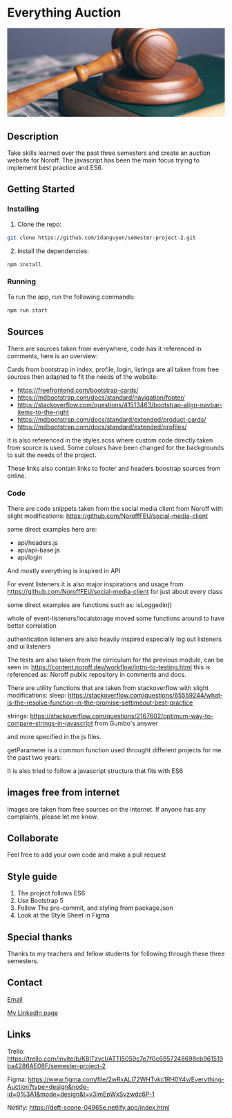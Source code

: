 # Everything Auction
![image](src/pages/common/images/ea-img.jpg)

## Description
 Take skills learned over the past three semesters and create an auction website for Noroff.
 The javascript has been the main focus trying to implement best practice and ES6.

## Getting Started

### Installing

1. Clone the repo:

```bash
git clone https://github.com/idanguyen/semester-project-2.git
```

2. Install the dependencies:

```
npm install
```

### Running

To run the app, run the following commands:

```bash
npm run start
```

## Sources
There are sources taken from everywhere, code has it referenced in comments, here is an overview:

Cards from bootstrap in index, profile, login, listings are all taken from free sources then adapted to fit the needs of the website:
- https://freefrontend.com/bootstrap-cards/
- https://mdbootstrap.com/docs/standard/navigation/footer/
- https://stackoverflow.com/questions/41513463/bootstrap-align-navbar-items-to-the-right
- https://mdbootstrap.com/docs/standard/extended/product-cards/
- https://mdbootstrap.com/docs/standard/extended/profiles/ 


It is also referenced in the styles.scss where custom code directly taken from source is used. Some colours have been changed for the backgrounds to suit the needs of the project.

These links also contain links to footer and headers boostrap sources from online.

### Code

There are code snippets taken from the social media client from Noroff with slight modifications:
https://github.com/NoroffFEU/social-media-client

some direct examples here are:
- api/headers.js
- api/api-base.js
- api/login

And mostly everything is inspired in API

For event listeners it is also major inspirations and usage from https://github.com/NoroffFEU/social-media-client for just about every class

some direct examples are functions such as:
isLoggedin()

whole of event-listeners/localstorage
moved some functions around to have better correlation

authentication listeners are also heavily inspired
especially log out listeners and ui listeners

The tests are also taken from the cirriculum for the previous module, can be seen in:
https://content.noroff.dev/workflow/intro-to-testing.html
this is referenced as: Noroff public repository in comments and docs.

There are utility functions that are taken from stackoverflow with slight modifications:
sleep:
https://stackoverflow.com/questions/65559244/what-is-the-resolve-function-in-the-promise-settimeout-best-practice

strings:
https://stackoverflow.com/questions/2167602/optimum-way-to-compare-strings-in-javascript from Gumbo's answer

and more specified in the js files.

getParameter is a common function used throught different projects for me the past two years:

It is also tried to follow a javascript structure that fits with ES6

## images free from internet
Images are taken from free sources on the internet. If anyone has any complaints, please let me know.

## Collaborate

Feel free to add your own code and make a pull request

## Style guide

1. The project follows ES6
2. Use Bootstrap 5
3. Follow The pre-commit, and styling from package.json
4. Look at the Style Sheet in Figma

## Special thanks

Thanks to my teachers and fellow students for following through these three semesters.

## Contact

[Email](ida_nguyen@outlook.com)

[My LinkedIn page](https://www.linkedin.com/in/ida-nguyen-441709187)


## Links
Trello:
https://trello.com/invite/b/K8ITzvcI/ATTI5059c7e7f0c6957248698cb961519ba4286AE08F/semester-project-2

Figma:
https://www.figma.com/file/2wRxALl72WHTvkc1RH0Y4v/Everything-Auction?type=design&node-id=0%3A1&mode=design&t=v3imEpWxSvzwdc6P-1

Netlify:
https://deft-scone-04965e.netlify.app/index.html
